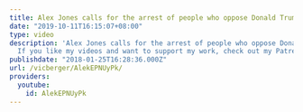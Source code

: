 ```yaml
---
title: Alex Jones​ calls for the arrest of people who oppose Donald Trump​
date: "2019-10-11T16:15:07+08:00"
type: video
description: 'Alex Jones​ calls for the arrest of people who oppose Donald Trump​
  If you like my videos and want to support my work, check out my Patreon here: https://www.patreon.com/vicberger'
publishdate: "2018-01-25T16:28:36.000Z"
url: /vicberger/AlekEPNUyPk/
providers:
  youtube:
    id: AlekEPNUyPk
---
```

